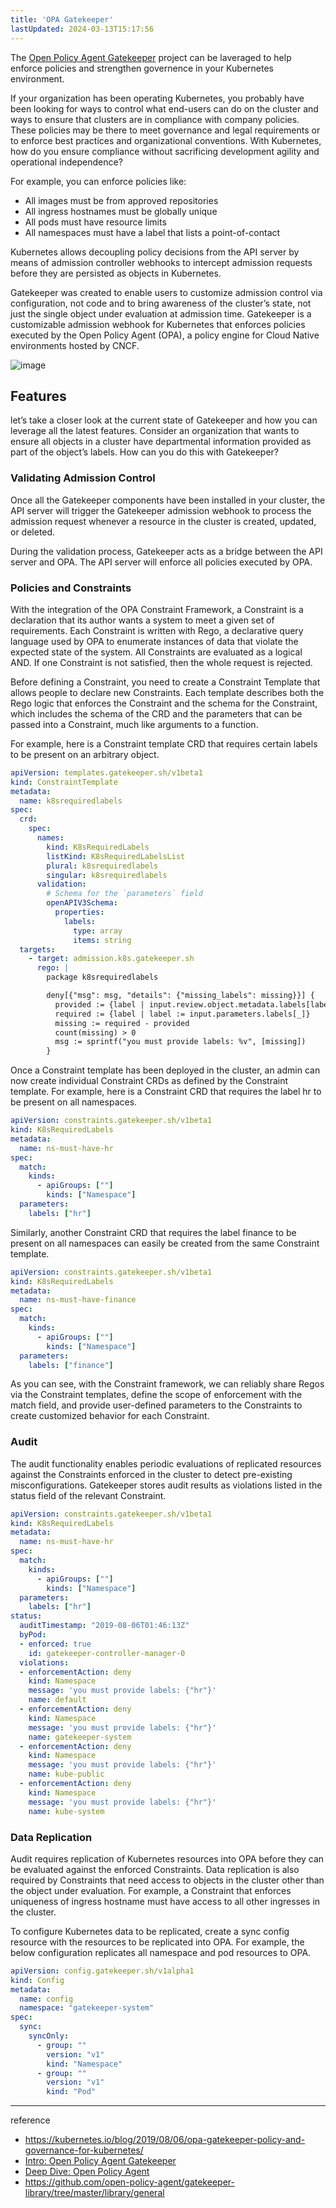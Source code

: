 ```yaml
---
title: 'OPA Gatekeeper'
lastUpdated: 2024-03-13T15:17:56
---
```


The [Open Policy Agent Gatekeeper](https://github.com/open-policy-agent/gatekeeper) project can be laveraged to help enforce policies and strengthen governence in your Kubernetes environment. 

If your organization has been operating Kubernetes, you probably have been looking for ways to control what end-users can do on the cluster and ways to ensure that clusters are in compliance with company policies. These policies may be there to meet governance and legal requirements or to enforce best practices and organizational conventions. With Kubernetes, how do you ensure compliance without sacrificing development agility and operational independence?

For example, you can enforce policies like:

- All images must be from approved repositories
- All ingress hostnames must be globally unique
- All pods must have resource limits
- All namespaces must have a label that lists a point-of-contact
  
Kubernetes allows decoupling policy decisions from the API server by means of admission controller webhooks to intercept admission requests before they are persisted as objects in Kubernetes.

Gatekeeper was created to enable users to customize admission control via configuration, not code and to bring awareness of the cluster’s state, not just the single object under evaluation at admission time. Gatekeeper is a customizable admission webhook for Kubernetes that enforces policies executed by the Open Policy Agent (OPA), a policy engine for Cloud Native environments hosted by CNCF.

![image](https://github.com/rlaisqls/TIL/assets/81006587/e870ebcc-1ae3-4cb7-86e2-f0e27a81b8f4)

## Features

let’s take a closer look at the current state of Gatekeeper and how you can leverage all the latest features. Consider an organization that wants to ensure all objects in a cluster have departmental information provided as part of the object’s labels. How can you do this with Gatekeeper?

### Validating Admission Control

Once all the Gatekeeper components have been installed in your cluster, the API server will trigger the Gatekeeper admission webhook to process the admission request whenever a resource in the cluster is created, updated, or deleted.

During the validation process, Gatekeeper acts as a bridge between the API server and OPA. The API server will enforce all policies executed by OPA.

### Policies and Constraints

With the integration of the OPA Constraint Framework, a Constraint is a declaration that its author wants a system to meet a given set of requirements. Each Constraint is written with Rego, a declarative query language used by OPA to enumerate instances of data that violate the expected state of the system. All Constraints are evaluated as a logical AND. If one Constraint is not satisfied, then the whole request is rejected.

Before defining a Constraint, you need to create a Constraint Template that allows people to declare new Constraints. Each template describes both the Rego logic that enforces the Constraint and the schema for the Constraint, which includes the schema of the CRD and the parameters that can be passed into a Constraint, much like arguments to a function.

For example, here is a Constraint template CRD that requires certain labels to be present on an arbitrary object.

```yaml
apiVersion: templates.gatekeeper.sh/v1beta1
kind: ConstraintTemplate
metadata:
  name: k8srequiredlabels
spec:
  crd:
    spec:
      names:
        kind: K8sRequiredLabels
        listKind: K8sRequiredLabelsList
        plural: k8srequiredlabels
        singular: k8srequiredlabels
      validation:
        # Schema for the `parameters` field
        openAPIV3Schema:
          properties:
            labels:
              type: array
              items: string
  targets:
    - target: admission.k8s.gatekeeper.sh
      rego: |
        package k8srequiredlabels

        deny[{"msg": msg, "details": {"missing_labels": missing}}] {
          provided := {label | input.review.object.metadata.labels[label]}
          required := {label | label := input.parameters.labels[_]}
          missing := required - provided
          count(missing) > 0
          msg := sprintf("you must provide labels: %v", [missing])
        }        
```

Once a Constraint template has been deployed in the cluster, an admin can now create individual Constraint CRDs as defined by the Constraint template. For example, here is a Constraint CRD that requires the label hr to be present on all namespaces.

```yaml
apiVersion: constraints.gatekeeper.sh/v1beta1
kind: K8sRequiredLabels
metadata:
  name: ns-must-have-hr
spec:
  match:
    kinds:
      - apiGroups: [""]
        kinds: ["Namespace"]
  parameters:
    labels: ["hr"]
```

Similarly, another Constraint CRD that requires the label finance to be present on all namespaces can easily be created from the same Constraint template.

```yaml
apiVersion: constraints.gatekeeper.sh/v1beta1
kind: K8sRequiredLabels
metadata:
  name: ns-must-have-finance
spec:
  match:
    kinds:
      - apiGroups: [""]
        kinds: ["Namespace"]
  parameters:
    labels: ["finance"]
```

As you can see, with the Constraint framework, we can reliably share Regos via the Constraint templates, define the scope of enforcement with the match field, and provide user-defined parameters to the Constraints to create customized behavior for each Constraint.

### Audit

The audit functionality enables periodic evaluations of replicated resources against the Constraints enforced in the cluster to detect pre-existing misconfigurations. Gatekeeper stores audit results as violations listed in the status field of the relevant Constraint.

```yaml
apiVersion: constraints.gatekeeper.sh/v1beta1
kind: K8sRequiredLabels
metadata:
  name: ns-must-have-hr
spec:
  match:
    kinds:
      - apiGroups: [""]
        kinds: ["Namespace"]
  parameters:
    labels: ["hr"]
status:
  auditTimestamp: "2019-08-06T01:46:13Z"
  byPod:
  - enforced: true
    id: gatekeeper-controller-manager-0
  violations:
  - enforcementAction: deny
    kind: Namespace
    message: 'you must provide labels: {"hr"}'
    name: default
  - enforcementAction: deny
    kind: Namespace
    message: 'you must provide labels: {"hr"}'
    name: gatekeeper-system
  - enforcementAction: deny
    kind: Namespace
    message: 'you must provide labels: {"hr"}'
    name: kube-public
  - enforcementAction: deny
    kind: Namespace
    message: 'you must provide labels: {"hr"}'
    name: kube-system
```

### Data Replication

Audit requires replication of Kubernetes resources into OPA before they can be evaluated against the enforced Constraints. Data replication is also required by Constraints that need access to objects in the cluster other than the object under evaluation. For example, a Constraint that enforces uniqueness of ingress hostname must have access to all other ingresses in the cluster.

To configure Kubernetes data to be replicated, create a sync config resource with the resources to be replicated into OPA. For example, the below configuration replicates all namespace and pod resources to OPA.

```yaml
apiVersion: config.gatekeeper.sh/v1alpha1
kind: Config
metadata:
  name: config
  namespace: "gatekeeper-system"
spec:
  sync:
    syncOnly:
      - group: ""
        version: "v1"
        kind: "Namespace"
      - group: ""
        version: "v1"
        kind: "Pod"
```

---
reference
- https://kubernetes.io/blog/2019/08/06/opa-gatekeeper-policy-and-governance-for-kubernetes/
- [Intro: Open Policy Agent Gatekeeper](https://youtu.be/Yup1FUc2Qn0)
- [Deep Dive: Open Policy Agent](https://youtu.be/n94_FNhuzy4)
- https://github.com/open-policy-agent/gatekeeper-library/tree/master/library/general